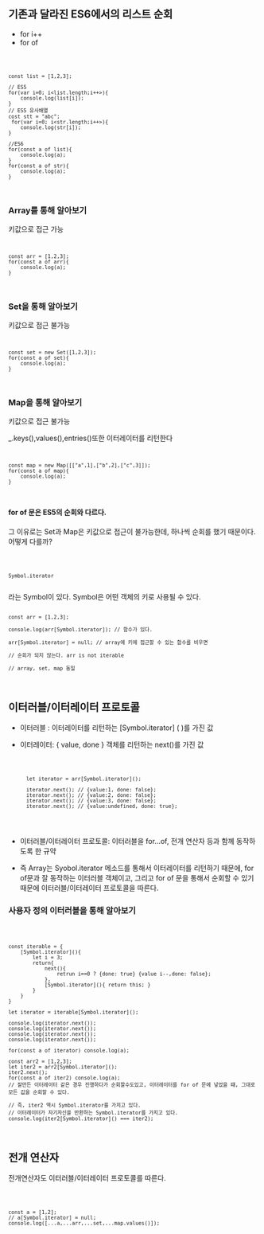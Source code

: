 ## 기존과 달라진 ES6에서의 리스트 순회
- for i++
- for of
  
<code>
    
    const list = [1,2,3];

    // ES5
    for(var i=0; i<list.length;i++>){
        console.log(list[i]);
    }
    // ES5 유사배열
    cost stt = "abc";
     for(var i=0; i<str.length;i++>){
        console.log(str[i]);
    }   

    //ES6
    for(const a of list){
        console.log(a);
    }
    for(const a of str){
        console.log(a);
    }
</code>

### Array를 통해 알아보기
키값으로 접근 가능
<code>

    const arr = [1,2,3];
    for(const a of arr){
        console.log(a);
    }

</code>

### Set을 통해 알아보기
키값으로 접근 불가능
<code>

    const set = new Set([1,2,3]);
    for(const a of set){
        console.log(a);
    }

</code>

### Map을 통해 알아보기
키값으로 접근 불가능

_.keys(),values(),entries()또한 이터레이터를 리턴한다
<code>

    const map = new Map([["a",1],["b",2],["c",3]]);
    for(const a of map){
        console.log(a);
    }

</code>

#### for of 문은 ES5의 순회와 다르다.
그 이유로는 Set과 Map은 키값으로 접근이 불가능한데, 하나씩 순회를 했기 때문이다. 
어떻게 다를까? 

<code>

    Symbol.iterator

</code>
라는 Symbol이 있다. Symbol은 어떤 객체의 키로 사용될 수 있다. 

<code>

    const arr = [1,2,3];

    console.log(arr[Symbol.iterator]); // 함수가 있다. 

    arr[Symbol.iterator] = null; // array에 키에 접근할 수 있는 함수를 비우면

    // 순회가 되지 않는다. arr is not iterable

    // array, set, map 동일
</code>

## 이터러블/이터레이터 프로토콜
- 이터러블 : 이터레이터를 리턴하는 [Symbol.iterator] ( )를 가진 값
- 이터레이터: { value, done } 객체를 리턴하는 next()를 가진 값

    <code>

        let iterator = arr[Symbol.iterator]();

        iterator.next(); // {value:1, done: false};
        iterator.next(); // {value:2, done: false};
        iterator.next(); // {value:3, done: false};
        iterator.next(); // {value:undefined, done: true};
    </code>
- 이터러블/이터레이터 프로토콜: 이터러블을 for...of, 전개 연산자 등과 함께 동작하도록 한 규약
- 즉 Array는 Syobol.iterator 메소드를 통해서 이터레이터를 리턴하기 때문에, for of문과 잘 동작하는 이터러블 객체이고, 그리고 for of 문을 통해서 순회할 수 있기 때문에 이터러블/이터레이터 프로토콜을 따른다. 

### 사용자 정의 이터러블을 통해 알아보기

<code>

    const iterable = {
        [Symbol.iterator](){
            let i = 3;
            return{
                next(){
                    retrun i==0 ? {done: true} {value i--,done: false};
                },
                [Symbol.iterator](){ return this; }
            }
        }
    }
    
    let iterator = iterable[Symbol.iterator]();

    console.log(iterator.next());
    console.log(iterator.next());
    console.log(iterator.next());
    console.log(iterator.next());

    for(const a of iterator) console.log(a);

    const arr2 = [1,2,3];
    let iter2 = arr2[Symbol.iterator]();
    iter2.next();
    for(const a of iter2) console.log(a);
    // 잘만든 이터레이터 같은 경우 진행하다가 순회할수도있고, 이터레이터를 for of 문에 넣었을 떄, 그대로 모든 값을 순회할 수 있다. 

    // 즉, iter2 역시 Symbol.iterator를 가지고 있다.
    // 이터레이터가 자기자신을 반환하는 Symbol.iterator를 가지고 있다.
    console.log(iter2[Symbol.iterator]() === iter2);

</code>

## 전개 연산자
전개연산자도 이터러블/이터레이터 프로토콜를 따른다. 

<code>

    const a = [1,2];
    // a[Symbol.iterator] = null;
    console.log([...a,...arr,...set,...map.values()]);

</code>

